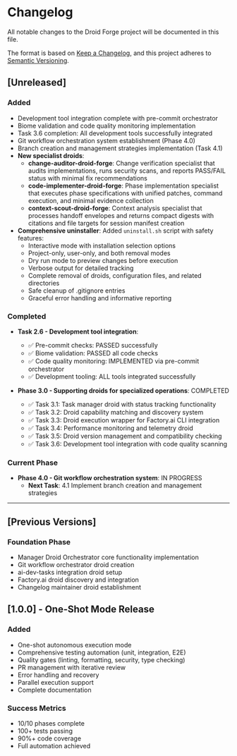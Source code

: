 # Changelog

All notable changes to the Droid Forge project will be documented in this file.

The format is based on [Keep a Changelog](https://keepachangelog.com/en/1.0.0/),
and this project adheres to [Semantic Versioning](https://semver.org/spec/v2.0.0.html).

## [Unreleased]

### Added

- Development tool integration complete with pre-commit orchestrator
- Biome validation and code quality monitoring implementation
- Task 3.6 completion: All development tools successfully integrated
- Git workflow orchestration system establishment (Phase 4.0)
- Branch creation and management strategies implementation (Task 4.1)
- **New specialist droids**:
  - **change-auditor-droid-forge**: Change verification specialist that audits implementations, runs security scans, and reports PASS/FAIL status with minimal fix recommendations
  - **code-implementer-droid-forge**: Phase implementation specialist that executes phase specifications with unified patches, command execution, and minimal evidence collection
  - **context-scout-droid-forge**: Context analysis specialist that processes handoff envelopes and returns compact digests with citations and file targets for session manifest creation
- **Comprehensive uninstaller**: Added `uninstall.sh` script with safety features:
  - Interactive mode with installation selection options
  - Project-only, user-only, and both removal modes
  - Dry run mode to preview changes before execution
  - Verbose output for detailed tracking
  - Complete removal of droids, configuration files, and related directories
  - Safe cleanup of .gitignore entries
  - Graceful error handling and informative reporting

### Completed

- **Task 2.6 - Development tool integration**:
  - ✅ Pre-commit checks: PASSED successfully
  - ✅ Biome validation: PASSED all code checks
  - ✅ Code quality monitoring: IMPLEMENTED via pre-commit orchestrator
  - ✅ Development tooling: ALL tools integrated successfully

- **Phase 3.0 - Supporting droids for specialized operations**: COMPLETED
  - ✅ Task 3.1: Task manager droid with status tracking functionality
  - ✅ Task 3.2: Droid capability matching and discovery system
  - ✅ Task 3.3: Droid execution wrapper for Factory.ai CLI integration
  - ✅ Task 3.4: Performance monitoring and telemetry droid
  - ✅ Task 3.5: Droid version management and compatibility checking
  - ✅ Task 3.6: Development tool integration with code quality scanning

### Current Phase

- **Phase 4.0 - Git workflow orchestration system**: IN PROGRESS
  - **Next Task**: 4.1 Implement branch creation and management strategies

---

## [Previous Versions]

### Foundation Phase

- Manager Droid Orchestrator core functionality implementation
- Git workflow orchestrator droid creation
- ai-dev-tasks integration droid setup
- Factory.ai droid discovery and integration
- Changelog maintainer droid establishment

## [1.0.0] - One-Shot Mode Release

### Added
- One-shot autonomous execution mode
- Comprehensive testing automation (unit, integration, E2E)
- Quality gates (linting, formatting, security, type checking)
- PR management with iterative review
- Error handling and recovery
- Parallel execution support
- Complete documentation

### Success Metrics
- 10/10 phases complete
- 100+ tests passing
- 90%+ code coverage
- Full automation achieved
